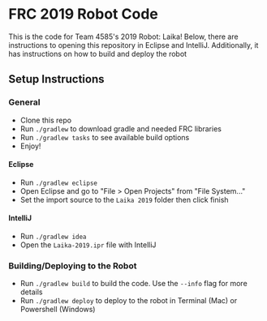 # FRC 2019 Robot Code

This is the code for Team 4585's 2019 Robot: Laika! 
Below, there are instructions to opening this repository in Eclipse and IntelliJ. 
Additionally, it has instructions on how to build and deploy the robot

## Setup Instructions

### General
- Clone this repo
- Run `./gradlew` to download gradle and needed FRC libraries
- Run `./gradlew tasks` to see available build options
- Enjoy!

#### Eclipse
- Run `./gradlew eclipse`
- Open Eclipse and go to "File > Open Projects" from "File System..."
- Set the import source to the `Laika 2019` folder then click finish

#### IntelliJ
- Run `./gradlew idea`
- Open the `Laika-2019.ipr` file with IntelliJ

### Building/Deploying to the Robot
- Run `./gradlew build` to build the code. Use the `--info` flag for more details
- Run `./gradlew deploy` to deploy to the robot in Terminal (Mac) or Powershell (Windows)